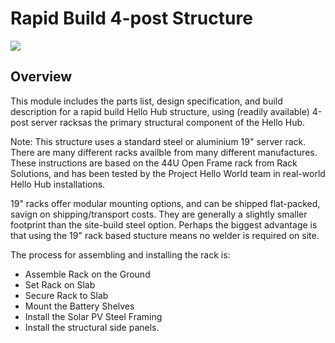 # Rapid Build 4-post Structure

![](http://team.hellohub.org/sites/default/files/kiosk%2520frame%2520v20141201%2520small%2520footprint_4.png)

## Overview

This module includes the parts list, design specification, and build description for a rapid build Hello Hub structure, using (readily available) 4-post server racksas the primary structural component of the Hello Hub.

Note: This structure uses a standard steel or aluminium 19" server rack. There are many different racks availble from many different manufactures. These instructions are based on the 44U Open Frame rack from Rack Solutions, and has been tested by the Project Hello World team in real-world Hello Hub installations.

19" racks offer modular mounting options, and can be shipped flat-packed, savign on shipping/transport costs. They are generally a slightly smaller footprint than the site-build steel option. Perhaps the biggest advantage is that using the 19" rack based stucture means no welder is required on site.


The process for assembling and installing the rack is:

* Assemble Rack on the Ground
* Set Rack on Slab
* Secure Rack to Slab
* Mount the Battery Shelves
* Install the Solar PV Steel Framing
* Install the structural side panels.



